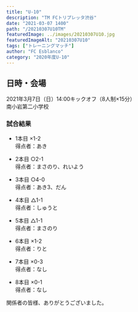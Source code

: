 ```yaml
---
title: "U-10"
description: "TM FCトリプレッタ渋谷"
date: "2021-03-07 1400"
path: "/20210307U10TM"
featuredImage: ../images/20210307U10.jpg
featuredImageAlt: "20210307U10"
tags: ["トレーニングマッチ"]
author: "FC Esblanco"
category: "2020年度U-10"
---
```


## 日時・会場

2021年3月7日（日）14:00キックオフ（8人制×15分）  
南小岩第二小学校

### 試合結果

* 1本目
×1-2  
得点者：あき

* 2本目
○2-1  
得点者：まさのり、れいよう

* 3本目
○4-0  
得点者：あき3、だん

* 4本目
△1-1  
得点者：しゅうと

* 5本目
△1-1  
得点者：まさのり

* 6本目
×1-2  
得点者：りと

* 7本目
×0-3  
得点者：なし

* 8本目
×0-1  
得点者：なし

関係者の皆様、ありがとうございました。
